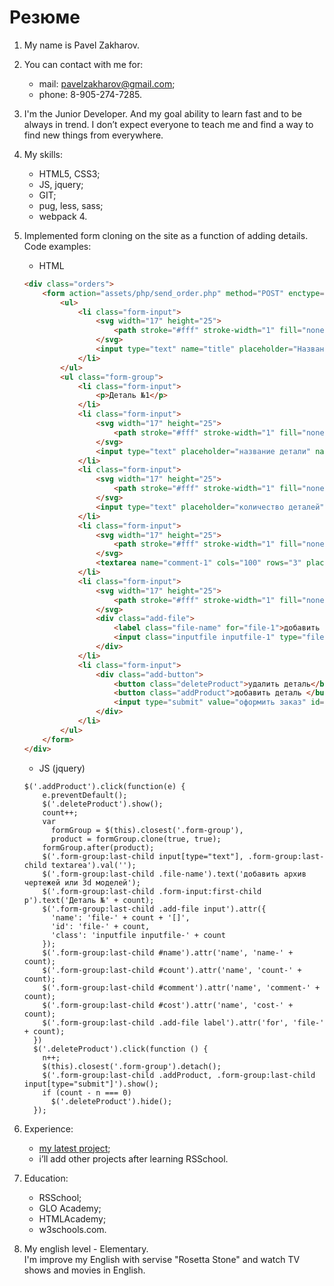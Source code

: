 # Резюме #

1. My name is Pavel Zakharov.

2. You can contact with me for:
    - mail: pavelzakharov@gmail.com;
    - phone: 8-905-274-7285.
    
3. I'm the Junior Developer. And my goal ability to learn fast and to be always in trend. 
I don’t expect everyone to teach me and find a way to find new things from everywhere.

4. My skills:
    - HTML5, CSS3;
    - JS, jquery;
    - GIT;
    - pug, less, sass;
    - webpack 4.

5. Implemented form cloning on the site as a function of adding details. Code examples:
    
    - HTML
    
    ```html
    <div class="orders">
        <form action="assets/php/send_order.php" method="POST" enctype="multipart/form-data">
            <ul>
                <li class="form-input"> 
                    <svg width="17" height="25">
                        <path stroke="#fff" stroke-width="1" fill="none" d="M 0,0 17,8 17,16 0,25"></path>
                    </svg>
                    <input type="text" name="title" placeholder="Название заказа" required>
                </li>
            </ul>
            <ul class="form-group">
                <li class="form-input"> 
                    <p>Деталь №1</p>
                </li>
                <li class="form-input">
                    <svg width="17" height="25">
                        <path stroke="#fff" stroke-width="1" fill="none" d="M 0,0 17,8 17,16 0,25"></path>
                    </svg>
                    <input type="text" placeholder="название детали" name="name-1" id="name" required>
                </li>
                <li class="form-input">
                    <svg width="17" height="25">
                        <path stroke="#fff" stroke-width="1" fill="none" d="M 0,0 17,8 17,16 0,25"></path>
                    </svg>
                    <input type="text" placeholder="количество деталей" oninput="this.value = this.value.replace(/[^0-9.]/g, ''); this.value = this.value.replace(/(\..*)\./g, '$1');" name="count-1" id="count" required>
                </li>
                <li class="form-input">
                    <svg width="17" height="25">
                        <path stroke="#fff" stroke-width="1" fill="none" d="M 0,0 17,8 17,16 0,25"></path>
                    </svg>
                    <textarea name="comment-1" cols="100" rows="3" placeholder="добавьте комментарий" id="comment"></textarea>
                </li>
                <li class="form-input">
                    <svg width="17" height="25">
                        <path stroke="#fff" stroke-width="1" fill="none" d="M 0,0 17,8 17,16 0,25"></path>
                    </svg>
                    <div class="add-file">
                        <label class="file-name" for="file-1">добавить архив чертежей или 3d моделей</label>
                        <input class="inputfile inputfile-1" type="file" name="file-1[]" id="file-1" data-multiple-caption="{count} files selected" multiple>
                    </div>
                </li>
                <li class="form-input">
                    <div class="add-button">
                        <button class="deleteProduct">удалить деталь</button>
                        <button class="addProduct">добавить деталь </button>
                        <input type="submit" value="оформить заказ" id="submit-order">
                    </div>
                </li>
            </ul>
        </form>
    </div>
    ```
    
    - JS (jquery)

    ```javascrypt
    $('.addProduct').click(function(e) {
        e.preventDefault();
        $('.deleteProduct').show();
        count++;
        var
          formGroup = $(this).closest('.form-group'),
          product = formGroup.clone(true, true);
        formGroup.after(product);
        $('.form-group:last-child input[type="text"], .form-group:last-child textarea').val('');
        $('.form-group:last-child .file-name').text('добавить архив чертежей или 3d моделей');
        $('.form-group:last-child .form-input:first-child p').text('Деталь №' + count);
        $('.form-group:last-child .add-file input').attr({
          'name': 'file-' + count + '[]',
          'id': 'file-' + count,
          'class': 'inputfile inputfile-' + count
        });
        $('.form-group:last-child #name').attr('name', 'name-' + count);
        $('.form-group:last-child #count').attr('name', 'count-' + count);
        $('.form-group:last-child #comment').attr('name', 'comment-' + count);
        $('.form-group:last-child #cost').attr('name', 'cost-' + count);
        $('.form-group:last-child .add-file label').attr('for', 'file-' + count);
      })
      $('.deleteProduct').click(function () {
        n++;
        $(this).closest('.form-group').detach();
        $('.form-group:last-child .addProduct, .form-group:last-child input[type="submit"]').show();
        if (count - n === 0)
          $('.deleteProduct').hide();
      });
      ```
  
  6. Experience:
      - [my latest project](https://customthings.ru);
      - i’ll add other projects after learning RSSchool.
      
  7. Education:
      - RSSchool;
      - GLO Academy;
      - HTMLAcademy;
      - w3schools.com.
      
  8. My english level - Elementary.  
  I'm improve my English with servise "Rosetta Stone" and watch TV shows and movies in English.
      
